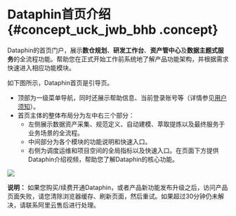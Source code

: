 # Dataphin首页介绍 {#concept_uck_jwb_bhb .concept}

Dataphin的首页门户，展示**数仓规划**、**研发工作台**、**资产管中心**及**数据主题式服务**的全流程功能。帮助您在正式开始工作前系统地了解产品功能架构，并根据需求快速进入相应功能模块。

如下图所示，Dataphin首页是引导页。

-   顶部为一级菜单导航，同时还展示帮助信息、当前登录账号等（详情参见[用户须知](cn.zh-CN/用户指南/界面引导/用户须知.md#)）。
-   首页主体的整体布局分为左中右三个部分：
    -   左侧展示数据资产采集、规范定义、自动建模、萃取提炼以及最终服务于业务场景的全流程。
    -   中间部分为各个模块的功能说明和快速入口。
    -   右侧为调度运维和项目空间的全局指标以及快速入口。在页面下方提供Dataphin介绍视频，帮助您了解Dataphin的核心功能。

![](http://static-aliyun-doc.oss-cn-hangzhou.aliyuncs.com/assets/img/136246/155901115140422_zh-CN.png)

**说明：** 如果您购买/续费开通Dataphin，或者产品新功能发布升级之后，访问产品页面失败，请您清除浏览器缓存、刷新页面，然后重试。如果超过30分钟仍未解决，请联系阿里云售后进行处理。

